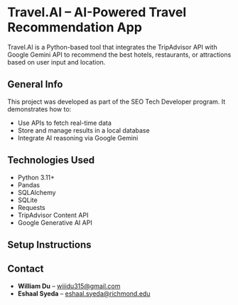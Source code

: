 #  Travel.AI – AI-Powered Travel Recommendation App

Travel.AI is a Python-based tool that integrates the TripAdvisor API with Google Gemini API to 
recommend the best hotels, restaurants, or attractions based on user input and location.


## General Info

This project was developed as part of the SEO Tech Developer program. It demonstrates how to:

- Use APIs to fetch real-time data
- Store and manage results in a local database
- Integrate AI reasoning via Google Gemini

## Technologies Used

- Python 3.11+
- Pandas
- SQLAlchemy
- SQLite
- Requests
- TripAdvisor Content API
- Google Generative AI API

## Setup Instructions


## Contact

- **William Du** – [wiiidu315@gmail.com](mailto:wiiidu315@gmail.com)
- **Eshaal Syeda** – [eshaal.syeda@richmond.edu](mailto:eshaal.syeda@richmond.edu)
